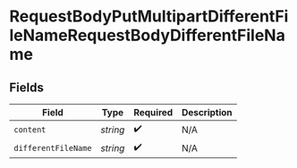 # RequestBodyPutMultipartDifferentFileNameRequestBodyDifferentFileName


## Fields

| Field               | Type                | Required            | Description         |
| ------------------- | ------------------- | ------------------- | ------------------- |
| `content`           | *string*            | :heavy_check_mark:  | N/A                 |
| `differentFileName` | *string*            | :heavy_check_mark:  | N/A                 |